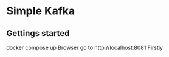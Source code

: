 # Simple Kafka

## Gettings started

docker compose up 
Browser go to http://localhost:8081
Firstly 
